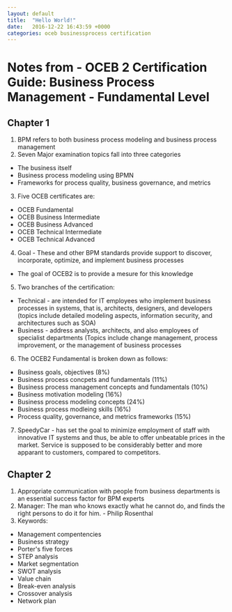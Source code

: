 ```yaml
---
layout: default
title:  "Hello World!"
date:   2016-12-22 16:43:59 +0000
categories: oceb businessprocess certification
---
```


# Notes from - OCEB 2 Certification Guide: Business Process Management - Fundamental Level

## Chapter 1

1. BPM refers to both business process modeling and business process management
2. Seven Major examination topics fall into three categories
  - The business itself
  - Business process modeling using BPMN
  - Frameworks for process quality, business governance, and metrics
3. Five OCEB certificates are:
  - OCEB Fundamental
  - OCEB Business Intermediate
  - OCEB Business Advanced
  - OCEB Technical Intermediate
  - OCEB Technical Advanced
4. Goal - These and other BPM standards provide support to discover, incorporate, optimize, and implement business processes
  - The goal of OCEB2 is to provide a mesure for this knowledge
5. Two branches of the certification:
  - Technical - are intended for IT employees who implement business processes in systems, that is, architects, designers, and developers (topics include detailed modeling aspects, information security, and architectures such as SOA)
  - Business - address analysts, architects, and also employees of specialist departments (Topics include change management, process improvement, or the management of business processes
6. The OCEB2 Fundamental is broken down as follows:
  - Business goals, objectives (8%)
  - Business process concpets and fundamentals (11%)
  - Business process management concepts and fundamentals (10%)
  - Business motivation modeling (16%)
  - Business process modeling concepts (24%)
  - Business process modleing skills (16%)
  - Process quality, governance, and metrics frameworks (15%)
  
7. SpeedyCar - has set the goal to minimize employment of staff with innovative IT systems and thus, be able to offer unbeatable prices in the market.  Service is supposed to be considerably better and more apparant to customers, compared to competitors.

## Chapter 2

1. Appropriate communication with people from business departments is an essential success factor for BPM experts
2. Manager:  The man who knows exactly what he cannot do, and finds the right persons to do it for him. - Philip Rosenthal
3. Keywords:
  - Management compentencies
  - Business strategy
  - Porter's five forces
  - STEP analysis
  - Market segmentation
  - SWOT analysis
  - Value chain
  - Break-even analysis
  - Crossover analysis
  - Network plan
 



  
